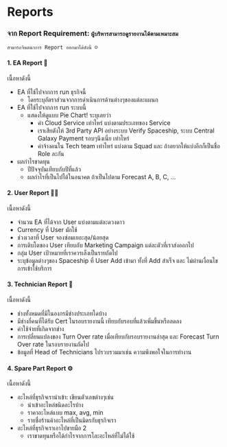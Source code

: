 # Reports

### จาก Report Requirement: `ผู้บริหารสามารถดูรายงานได้ตามเหมาะสม`

    สามารถจินตนาการ Report ออกมาได้ดังนี้ ☺️

#### 1. EA Report 💸
เนื้อหาดังนี้
- EA ที่ใช้ไปจากการ run ธุรกิจนี้
    - โดยระบุอัตราส่วนจากการดำเนินการด้านต่างๆของแต่ละแผนก 
- EA ที่ใช้ไปจากการ run ระบบนี้
    - แสดงให้ดูแบบ Pie Chart! ระบุเลยว่า 
        - ค่า Cloud Service เท่าไหร่ แบ่งตามประเภทของ Service
        - เราเสียตังให้ 3rd Party API อย่างระบบ Verify Spaceship, ระบบ Central Galaxy Payment รอบๆนึงเนี่ย เท่าไหร่
        - ค่าจ้างคนใน Tech team เท่าไหร่ แบ่งตาม Squad และ ถ้าอยากให้แบ่งอีกก็เป็นชื่อ Role ละกัน
- ผลกำไรขาดทุน 
    - ปีปัจจุบันเทียบกับปีที่แล้ว
    - ผลกำไรที่เป็นไปได้ในอนาคต ถ้าเป็นไปตาม Forecast A, B, C, ...

#### 2. User Report 🤷‍♂️
เนื้อหาดังนี้
- จำนวน EA ที่ได้จาก User แบ่งตามแต่ละดวงดาว
- Currency ที่ User มักใช้
- ช่วงเวลาที่ User จองซ่อมเยอะสุด/น้อยสุด
- การเติบโตของ User เทียบกับ Marketing Campaign แต่ละตัวที่เราส่งออกไป
- กลุ่ม User เป้าหมายที่เราควรเล็งเป็นรายถัดไป
- ระบุข้อมูลต่างๆของ Spaceship ที่ User Add เข้ามา ทั้งที่ Add สำเร็จ และ ไม่ผ่านเงื่อนไขการเข้าใช้บริการ

#### 3. Technician Report 🔧
เนื้อหาดังนี้
- ช่างทั้งหมดที่มีในองกรมีช่างประเภทใดบ้าง
- มีช่างกี่คนที่ได้รับ Cert ในรอบรายงานนี้ เทียบกับรอบที่แล้วเพิ่มขึ้นหรือลดลง
- ค่าใช้จ่ายที่เกิดจากช่าง
- การเปลี่ยนแปลงของ Turn Over rate เมื่อเทียบกับรอบรายงานล่าสุด และ Forecast Turn Over rate ในรอบรายงานถัดไป
- ข้อมูลที่ Head of Technicians ไปรวบรวมมาเช่น ความพึงพอใจในการทำงาน

#### 4. Spare Part Report ⚙️
เนื้อหาดังนี้
- อะไหล่ที่ธุรกิจเรานำเข้า: เขียนตัวเลขต่างๆเช่น
    - นำเข้าอะไหล่ชนิดอะไรบ้าง 
    - ราคาอะไหล่แบบ max, avg, min
    - รายชื่อร้านค้าอะไหล่ที่เป็นมิตรกับธุรกิจเรา
- อะไหล่ที่ธุรกิจเราเอาไปขายมือ 2
    - เราขาดทุนหรือได้กำไรจากการโละอะไหล่ที่ไม่ได้ใช้
